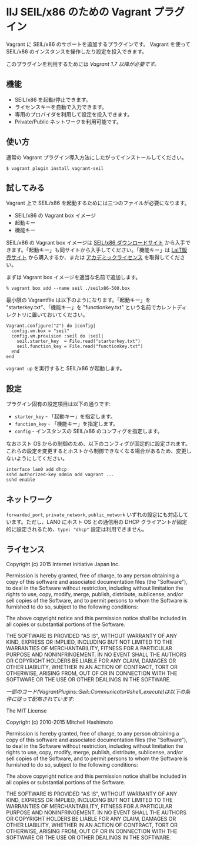 # IIJ SEIL/x86 のための Vagrant プラグイン

Vagrant に SEIL/x86 のサポートを追加するプラグインです。
Vagrant を使って SEIL/x86 のインスタンスを操作したり設定を投入できます。

このプラグインを利用するためには *Vagrant 1.7 以降が必要です。*


## 機能
- SEIL/x86 を起動/停止できます。
- ライセンスキーを自動で入力できます。
- 専用のプロバイダを利用して設定を投入できます。
- Private/Public ネットワークを利用可能です。


## 使い方

通常の Vagrant プラグイン導入方法にしたがってインストールしてください。

```
$ vagrant plugin install vagrant-seil
```

## 試してみる

Vagrant 上で SEIL/x86 を起動するためには三つのファイルが必要になります。

- SEIL/x86 の Vagrant box イメージ
- 起動キー
- 機能キー

SEIL/x86 の Vagrant box イメージは [SEIL/x86 ダウンロードサイト](https://www.seil.jp/seilx86_download/) から入手できます。「起動キー」も同サイトから入手してください。「機能キー」は [LaIT販売サイト](https://la-it.jp/supply/item_list/seilx86.html) から購入するか、または [アカデミックライセンス](http://www.seil.jp/download/seil-x86/academic-licence/) を取得してください。

まずは Vagrant box イメージを適当な名前で追加します。

```
% vagrant box add --name seil ./seilx86-500.box
```

最小限の Vagrantfile は以下のようになります。「起動キー」を "starterkey.txt"、「機能キー」を "functionkey.txt" という名前でカレントディレクトリに置いておいてください。

```
Vagrant.configure("2") do |config|
  config.vm.box = "seil"
  config.vm.provision :seil do |seil|
    seil.starter_key  = File.read("starterkey.txt")
    seil.function_key = File.read("functionkey.txt")
  end
end
```

``vagrant up`` を実行すると SEIL/x86 が起動します。


## 設定

プラグイン固有の設定項目は以下の通りです:

- ``starter_key`` - 「起動キー」を指定します。
- ``function_key`` - 「機能キー」を指定します。
- ``config`` - インスタンスの SEIL/x86 のコンフィグを指定します。

なおホスト OS からの制御のため、以下のコンフィグが固定的に設定されます。これらの設定を変更するとホストから制御できなくなる場合があるため、変更しないようにしてください。

```
interface lan0 add dhcp
sshd authorized-key admin add vagrant ...
sshd enable
```

## ネットワーク

``forwarded_port``, ``private_network``, ``public_network`` いずれの設定にも対応しています。ただし、LAN0 にホスト OS との通信用の DHCP クライアントが固定的に設定されるため、`type: "dhcp"` 設定は利用できません。



## ライセンス
Copyright (c) 2015 Internet Initiative Japan Inc.

Permission is hereby granted, free of charge, to any person obtaining a 
copy of this software and associated documentation files (the "Software"), 
to deal in the Software without restriction, including without limitation 
the rights to use, copy, modify, merge, publish, distribute, sublicense, 
and/or sell copies of the Software, and to permit persons to whom the 
Software is furnished to do so, subject to the following conditions:

The above copyright notice and this permission notice shall be included in 
all copies or substantial portions of the Software.

THE SOFTWARE IS PROVIDED "AS IS", WITHOUT WARRANTY OF ANY KIND, EXPRESS OR 
IMPLIED, INCLUDING BUT NOT LIMITED TO THE WARRANTIES OF MERCHANTABILITY, 
FITNESS FOR A PARTICULAR PURPOSE AND NONINFRINGEMENT. IN NO EVENT SHALL THE 
AUTHORS OR COPYRIGHT HOLDERS BE LIABLE FOR ANY CLAIM, DAMAGES OR OTHER 
LIABILITY, WHETHER IN AN ACTION OF CONTRACT, TORT OR OTHERWISE, ARISING 
FROM, OUT OF OR IN CONNECTION WITH THE SOFTWARE OR THE USE OR OTHER 
DEALINGS IN THE SOFTWARE.


*一部のコード(VagrantPlugins::Seil::Communicator#shell_execute)は以下の条件に従って配布されています:*

The MIT License

Copyright (c) 2010-2015 Mitchell Hashimoto

Permission is hereby granted, free of charge, to any person obtaining a copy
of this software and associated documentation files (the "Software"), to deal
in the Software without restriction, including without limitation the rights
to use, copy, modify, merge, publish, distribute, sublicense, and/or sell
copies of the Software, and to permit persons to whom the Software is
furnished to do so, subject to the following conditions:

The above copyright notice and this permission notice shall be included in
all copies or substantial portions of the Software.

THE SOFTWARE IS PROVIDED "AS IS", WITHOUT WARRANTY OF ANY KIND, EXPRESS OR
IMPLIED, INCLUDING BUT NOT LIMITED TO THE WARRANTIES OF MERCHANTABILITY,
FITNESS FOR A PARTICULAR PURPOSE AND NONINFRINGEMENT. IN NO EVENT SHALL THE
AUTHORS OR COPYRIGHT HOLDERS BE LIABLE FOR ANY CLAIM, DAMAGES OR OTHER
LIABILITY, WHETHER IN AN ACTION OF CONTRACT, TORT OR OTHERWISE, ARISING FROM,
OUT OF OR IN CONNECTION WITH THE SOFTWARE OR THE USE OR OTHER DEALINGS IN
THE SOFTWARE.

